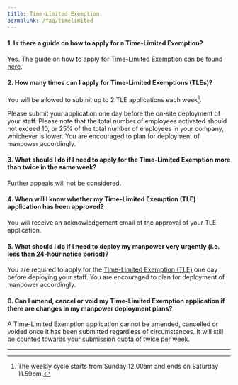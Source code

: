 ```yaml
---
title: Time-Limited Exemption
permalink: /faq/timelimited
---
```


#### **1. Is there a guide on how to apply for a Time-Limited Exemption?**
Yes. The guide on how to apply for Time-Limited Exemption can be found <a href="https://go.gov.sg/Guide for TLE v9 Jun.pdf" target="_blank">here</a>.

#### **2. How many times can I apply for Time-Limited Exemptions (TLEs)?**
You will be allowed to submit up to 2 TLE applications each week[^1].

Please submit your application one day before the on-site deployment of your staff. Please note that the total number of employees activated should not exceed 10, or 25% of the total number of employees in your company, whichever is lower. You are encouraged to plan for deployment of manpower accordingly.

#### **3. What should I do if I need to apply for the Time-Limited Exemption more than twice in the same week?**
Further appeals will not be considered.

#### **4. When will I know whether my Time-Limited Exemption (TLE) application has been approved?**
You will receive an acknowledgement email of the approval of your TLE application.

#### **5. What should I do if I need to deploy my manpower very urgently (i.e. less than 24-hour notice period)?**
You are required to apply for the <a href="https://go.gov.sg/timelimitedexemption" target="_blank">Time-Limited Exemption (TLE)</a> one day before deploying your staff. You are encouraged to plan for deployment of manpower accordingly.

#### **6. Can I amend, cancel or void my Time-Limited Exemption application if there are changes in my manpower deployment plans?**
A Time-Limited Exemption application cannot be amended, cancelled or voided once it has been submitted regardless of circumstances. It will still be counted towards your submission quota of twice per week. 


___
[^1]: The weekly cycle starts from Sunday 12.00am and ends on Saturday 11.59pm.